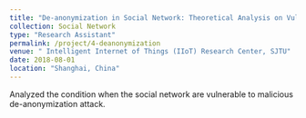 ```yaml
---
title: "De-anonymization in Social Network: Theoretical Analysis on Vulnerability"
collection: Social Network
type: "Research Assistant"
permalink: /project/4-deanonymization
venue: " Intelligent Internet of Things (IIoT) Research Center, SJTU"
date: 2018-08-01
location: "Shanghai, China"
---
```


Analyzed the condition when the social network are vulnerable to malicious de-anonymization attack.

